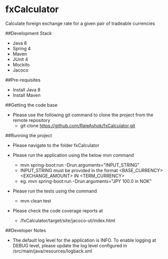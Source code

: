 # fxCalculator
Calculate foreign exchange rate for a given  pair of tradeable currencies

##Development Stack
- Java 8
- Spring 4
- Maven
- JUnit 4
- Mockito
- Jacoco

##Pre-requisites
- Install Java 8
- Install Maven

##Getting the code base
- Please use the following git command to clone the project from the remote repository
  - git clone https://github.com/RajeAshok/fxCalculator.git

  
##Running the project
 - Please navigate to the folder fxCalculator 
 
 - Please run the application using the below mvn command
   - mvn spring-boot:run -Drun.arguments="INPUT_STRING"
    - INPUT_STRING must be provided in the format <BASE_CURRENCY> <EXCHANGE_AMOUNT> IN <TERM_CURRENCY> 
    - eg. mvn spring-boot:run -Drun.arguments="JPY 100.0 in NOK"

   
 - Please run the tests using the command
   - mvn clean test
   
 - Please check the code coverage reports at   
   - /fxCalculator/target/site/jacoco-ut/index.html
   
##Developer Notes
   - The default log level for the application is INFO. To enable logging at DEBUG level, please
   update the log level configured in /src/main/java/resources/logback.xml

